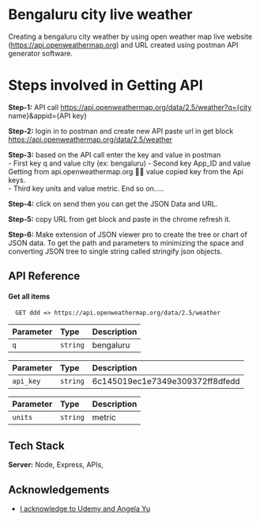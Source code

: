 
# Bengaluru city live weather 

Creating a bengaluru city weather by using open weather map live website (https://api.openweathermap.org) and URL created using postman API generator software. 

# Steps involved in Getting API 

**Step-1:** 
API call
https://api.openweathermap.org/data/2.5/weather?q={city name}&appid={API key}

**Step-2:** login in to postman and create new API paste url in get block https://api.openweathermap.org/data/2.5/weather

**Step-3:** based on the API call enter the key and value in postman  
    - First key q and value city (ex: bengaluru)
    - Second key App_ID and value Getting from api.openweathermap.org  value copied key from the Api keys.  
    - Third key units and value metric. End so on….. 

**Step-4:** click on send then you can get the JSON Data and URL.

**Step-5:** copy URL from get block and paste in the chrome refresh it.

**Step-6:** Make extension of JSON viewer pro to create the tree or chart of JSON data. To get the path and parameters to minimizing the space and converting JSON tree to single string called stringify json objects.


## API Reference

#### Get all items

```http
  GET ddd => https://api.openweathermap.org/data/2.5/weather
```
| Parameter | Type     | Description                |
| :-------- | :------- | :------------------------- |
| `q` | `string` |  bengaluru|

| Parameter | Type     | Description                |
| :-------- | :------- | :------------------------- |
| `api_key` | `string` | 6c145019ec1e7349e309372ff8dfedd|

| Parameter | Type     | Description                |
| :-------- | :------- | :------------------------- |
| `units` | `string` | metric|

## Tech Stack

**Server:** Node, Express, APIs,


## Acknowledgements

 - [I acknowledge to Udemy and Angela Yu](https://awesomeopensource.com/project/elangosundar/awesome-README-templates)
